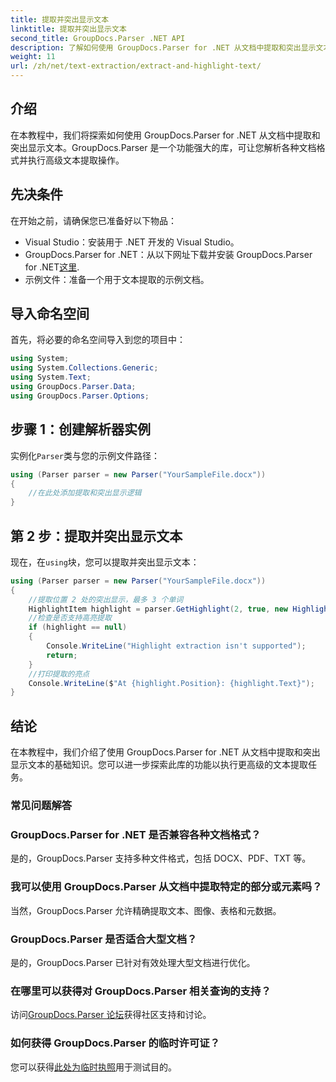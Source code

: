 ```yaml
---
title: 提取并突出显示文本
linktitle: 提取并突出显示文本
second_title: GroupDocs.Parser .NET API
description: 了解如何使用 GroupDocs.Parser for .NET 从文档中提取和突出显示文本。在 .NET 项目中高效提取文本的简单步骤。
weight: 11
url: /zh/net/text-extraction/extract-and-highlight-text/
---
```

## 介绍
在本教程中，我们将探索如何使用 GroupDocs.Parser for .NET 从文档中提取和突出显示文本。GroupDocs.Parser 是一个功能强大的库，可让您解析各种文档格式并执行高级文本提取操作。
## 先决条件
在开始之前，请确保您已准备好以下物品：
- Visual Studio：安装用于 .NET 开发的 Visual Studio。
-  GroupDocs.Parser for .NET：从以下网址下载并安装 GroupDocs.Parser for .NET[这里](https://releases.groupdocs.com/parser/net/).
- 示例文件：准备一个用于文本提取的示例文档。

## 导入命名空间
首先，将必要的命名空间导入到您的项目中：
```csharp
using System;
using System.Collections.Generic;
using System.Text;
using GroupDocs.Parser.Data;
using GroupDocs.Parser.Options;
```
## 步骤 1：创建解析器实例
实例化`Parser`类与您的示例文件路径：
```csharp
using (Parser parser = new Parser("YourSampleFile.docx"))
{
    //在此处添加提取和突出显示逻辑
}
```
## 第 2 步：提取并突出显示文本
现在，在`using`块，您可以提取并突出显示文本：
```csharp
using (Parser parser = new Parser("YourSampleFile.docx"))
{
    //提取位置 2 处的突出显示，最多 3 个单词
    HighlightItem highlight = parser.GetHighlight(2, true, new HighlightOptions(3));
    //检查是否支持高亮提取
    if (highlight == null)
    {
        Console.WriteLine("Highlight extraction isn't supported");
        return;
    }
    //打印提取的亮点
    Console.WriteLine($"At {highlight.Position}: {highlight.Text}");
}
```

## 结论
在本教程中，我们介绍了使用 GroupDocs.Parser for .NET 从文档中提取和突出显示文本的基础知识。您可以进一步探索此库的功能以执行更高级的文本提取任务。

### 常见问题解答
### GroupDocs.Parser for .NET 是否兼容各种文档格式？
是的，GroupDocs.Parser 支持多种文件格式，包括 DOCX、PDF、TXT 等。
### 我可以使用 GroupDocs.Parser 从文档中提取特定的部分或元素吗？
当然，GroupDocs.Parser 允许精确提取文本、图像、表格和元数据。
### GroupDocs.Parser 是否适合大型文档？
是的，GroupDocs.Parser 已针对有效处理大型文档进行优化。
### 在哪里可以获得对 GroupDocs.Parser 相关查询的支持？
访问[GroupDocs.Parser 论坛](https://forum.groupdocs.com/c/parser/17)获得社区支持和讨论。
### 如何获得 GroupDocs.Parser 的临时许可证？
您可以获得[此处为临时执照](https://purchase.groupdocs.com/temporary-license/)用于测试目的。